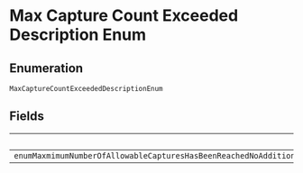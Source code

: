 
# Max Capture Count Exceeded Description Enum

## Enumeration

`MaxCaptureCountExceededDescriptionEnum`

## Fields

| Name |
|  --- |
| `enumMaxmimumNumberOfAllowableCapturesHasBeenReachedNoAdditionalCapturesArePossibleForThisAuthorizationContactCustomerServiceOrYourAccountManagerToChangeTheNumberOfCapturesForAGivenAuthorization` |

